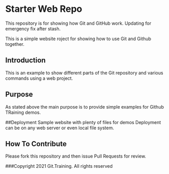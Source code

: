# Starter Web Repo

This repository is for showing how Git and GitHub work.
Updating for emergency fix after stash.

This is a simple website roject for showing how to use Git and Github together.
## Introduction

This is an example to show different parts of the Git repository and various commands using a web project.

## Purpose

As stated above the main purpose is to provide simple examples for Github TRaining demos.

##Deployment
Sample website with plenty of files for demos
Deployment can be on any web server or even local file system.

## How To Contribute

Please fork this repository and then issue Pull Requests for review.

###Copyright
2021 Git.Training. All rights reserved